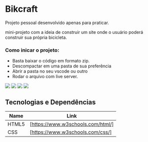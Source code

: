# Bikcraft

Projeto pessoal desenvolvido apenas para praticar. 

mini-projeto com a ideia de construir um site onde o 
usuário poderá construir sua própria bicicleta.

### Como inicar o projeto: 

- Basta baixar o código em formato zip.
- Descompactar em uma pasta de sua preferência
- Abrir a pasta no seu vscode ou outro
- Rodar o arquivo com live server.

<img src = "screenshots/topo.png">
<img src = "screenshots/conteudo-principal.png">
<img src = "screenshots/rodape.png">
<img src = "screenshots/tela-inteira.png">

## Tecnologias e Dependências

| Name | Link |
| ------ | ------ |
| HTML5 | [https://www.w3schools.com/html/] |
| CSS | [https://www.w3schools.com/css/] |
